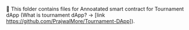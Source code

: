 🔵 This folder contains files for Annoatated smart contract for Tournament dApp (What is tournament dApp? -> [link https://github.com/PrajwalMore/Tournament-DApp]).
